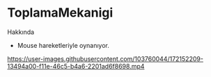 # ToplamaMekanigi

Hakkında
- Mouse hareketleriyle oynanıyor.


https://user-images.githubusercontent.com/103760044/172152209-13494a00-f11e-46c5-b4a6-2201ad6f8698.mp4

